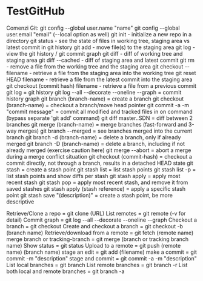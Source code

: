 # TestGitHub

Comenzi Git:
git config --global user.name "name"
git config --global user.email "email"
(--local option as well)
git init - initialize a new repo in a directory
git status - see the state of files in working tree, staging area vs latest commit in git history
git add - move file(s) to the staging area
git log - view the git history / git commit graph
git diff - diff of working tree and staging area
git diff --cached - diff of staging area and latest commit
git rm - remove a file from the working tree and the staging area
git checkout -- filename - retrieve a file from the staging area into the working tree
git reset HEAD filename - retrieve a file from the latest commit into the staging area
git checkout (commit hash) filename - retrieve a file from a previous commit
git log =  git history
git log --all --decorate --oneline --graph = commit history graph
git branch (branch-name) = create a branch
git checkout (branch-name) = checkout a branch/move head pointer
git commit -a -m "commit message" = commit all modified and tracked files in on command (bypass separate 'git add' command)
git diff master..SDN = diff between 2 branches
git merge (branch-name) = merge branches (fast-forward and 3-way merges)
git branch --merged = see branches merged into the current branch
git branch -d (branch-name) = delete a branch, only if already merged
git branch -D (branch-name) = delete a branch, including if not already merged (exercise caution here)
git merge --abort = abort a merge during a merge conflict situation
git checkout (commit-hash) = checkout a commit directly, not through a branch, results in a detached HEAD state
git stash = create a stash point
git stash list = list stash points
git stash list -p = list stash points and show diffs per stash
git stash apply = apply most recent stash
git stash pop = apply most recent stash, and remove it from saved stashes
git stash apply (stash reference) = apply a specific stash point
git stash save "(description)" = create a stash point, be more descriptive

Retrieve/Clone a repo = git clone (URL)
List remotes = git remote (-v for detail)
Commit graph = git log --all --decorate --oneline --graph
Checkout a branch = git checkout
Create and checkout a branch = git checkout -b (branch name)
Retrieve/download from a remote = git fetch (remote name)
merge branch or tracking-branch = git merge (branch or tracking branch name)
Show status = git status
Upload to a remote = git push (remote name) (branch name)
stage an edit = git add (filename)
make a commit = git commit -m "description"
stage and commit = git commit -a -m "description"
List local branches = git branch
List remote branches = git branch -r
List both local and remote branches = git branch -a
